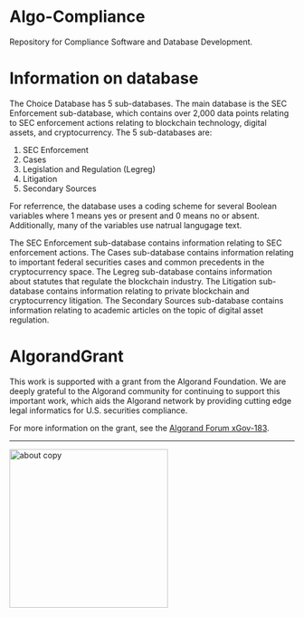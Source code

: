 # Algo-Compliance
Repository for Compliance Software and Database Development.

# Information on database

The Choice Database has 5 sub-databases. The main database is the SEC Enforcement sub-database, which contains over 2,000 data points relating to SEC enforcement actions relating to blockchain technology, digital assets, and cryptocurrency. The 5 sub-databases are:

1. SEC Enforcement
2. Cases
3. Legislation and Regulation (Legreg)
4. Litigation
5. Secondary Sources

For referrence, the database uses a coding scheme for several Boolean variables where 1 means yes or present and 0 means no or absent. Additionally, many of the variables use natrual langugage text.

The SEC Enforcement sub-database contains information relating to SEC enforcement actions. The Cases sub-database contains information relating to important federal securities cases and common precedents in the cryptocurrency space. The Legreg sub-database contains information about statutes that regulate the blockchain industry. The Litigation sub-database contains information relating to private blockchain and cryptocurrency litigation. The Secondary Sources sub-database contains information relating to academic articles on the topic of digital asset regulation. 

# AlgorandGrant

This work is supported with a grant from the Algorand Foundation. We are deeply grateful to the Algorand community for continuing to support this important work, which aids the Algorand network by providing cutting edge legal informatics for U.S. securities compliance.

For more information on the grant, see the [Algorand Forum xGov-183](https://forum.algorand.org/t/xgov-183-choice-coin-compliance/11761).

____________________________

<img width="280" alt="about copy" src="https://github.com/ChoiceCoin/algo-compliance/assets/87402354/06d2a8a8-aadf-4609-a36a-122daab5130b">



